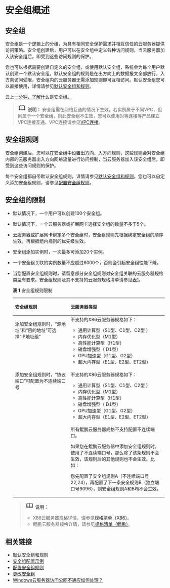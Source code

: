 # 安全组概述<a name="ZH-CN_TOPIC_0140323157"></a>

## 安全组<a name="section14990143614615"></a>

安全组是一个逻辑上的分组，为具有相同安全保护需求并相互信任的云服务器提供访问策略。安全组创建后，用户可以在安全组中定义各种访问规则，当云服务器加入该安全组后，即受到这些访问规则的保护。

您也可以根据需要创建自定义的安全组，或使用默认安全组，系统会为每个用户默认创建一个默认安全组，默认安全组的规则是在出方向上的数据报文全部放行，入方向访问受限，安全组内的云服务器无需添加规则即可互相访问。默认安全组您可以直接使用，详情请参见[默认安全组和规则](默认安全组和规则.md)。

[云上一分钟，了解什么是安全组。](https://bbs.huaweicloud.com/videos/103789)

>![](public_sys-resources/icon-note.gif) **说明：** 
>安全组需在网络互通的情况下生效。若实例属于不同VPC，但同属于一个安全组，则此安全组不生效，您可以使用对等连接等产品建立VPC连接互通。VPC连接请参见[VPC连接](https://support.huaweicloud.com/productdesc-vpc/overview_0002.html)。

## 安全组规则<a name="section1293516499168"></a>

安全组创建后，您可以在安全组中设置出方向、入方向规则，这些规则会对安全组内部的云服务器出入方向网络流量进行访问控制，当云服务器加入该安全组后，即受到这些访问规则的保护。

每个安全组都自带默认安全组规则，详情请参见[默认安全组和规则](默认安全组和规则.md)。您也可以自定义添加安全组规则，请参见[配置安全组规则](配置安全组规则.md)。

## 安全组的限制<a name="section1795142593815"></a>

-   默认情况下，一个用户可以创建100个安全组。
-   默认情况下，一个云服务器或扩展网卡选择安全组的数量不多于5个。
-   云服务器或扩展网卡绑定多个安全组时，安全组规则先根据绑定安全组的顺序生效，再根据组内规则的优先级生效。
-   安全组添加实例时，一次最多可添加20个实例。
-   一个安全组关联的实例数量不应超过6000个，否则会引起安全组性能下降。
-   当您配置安全组规则时，请留意部分安全组规则对安全组关联的云服务器规格类型有要求。安全组规则及其不支持的云服务规格清单请参见[表1](#zh-cn_topic_0118534002_table9182817155011)。

    **表 1**  安全组规则限制

    <a name="zh-cn_topic_0118534002_table9182817155011"></a>
    <table><thead align="left"><tr id="zh-cn_topic_0118534002_row171811217135019"><th class="cellrowborder" valign="top" width="36.58%" id="mcps1.2.3.1.1"><p id="zh-cn_topic_0118534002_p141811117135018"><a name="zh-cn_topic_0118534002_p141811117135018"></a><a name="zh-cn_topic_0118534002_p141811117135018"></a>安全组规则</p>
    </th>
    <th class="cellrowborder" valign="top" width="63.42%" id="mcps1.2.3.1.2"><p id="zh-cn_topic_0118534002_p5181217175019"><a name="zh-cn_topic_0118534002_p5181217175019"></a><a name="zh-cn_topic_0118534002_p5181217175019"></a>云服务器类型</p>
    </th>
    </tr>
    </thead>
    <tbody><tr id="zh-cn_topic_0118534002_row1118120178509"><td class="cellrowborder" valign="top" width="36.58%" headers="mcps1.2.3.1.1 "><p id="zh-cn_topic_0118534002_p16367114017373"><a name="zh-cn_topic_0118534002_p16367114017373"></a><a name="zh-cn_topic_0118534002_p16367114017373"></a>添加安全组规则时，“源地址”和“目的地址”可选择“IP地址组”</p>
    </td>
    <td class="cellrowborder" valign="top" width="63.42%" headers="mcps1.2.3.1.2 "><div class="p" id="zh-cn_topic_0118534002_p7181917155018"><a name="zh-cn_topic_0118534002_p7181917155018"></a><a name="zh-cn_topic_0118534002_p7181917155018"></a>不支持的X86云服务器规格如下：<a name="zh-cn_topic_0118534002_ul18181101765015"></a><a name="zh-cn_topic_0118534002_ul18181101765015"></a><ul id="zh-cn_topic_0118534002_ul18181101765015"><li>通用计算型（S1型、C1型、C2型 ）</li><li>内存优化型（M1型）</li><li>高性能计算型（H1型）</li><li>磁盘增强型（ D1型）</li><li>GPU加速型（G1型、G2型）</li><li>超大内存型（E1型、E2型、ET2型）</li></ul>
    </div>
    </td>
    </tr>
    <tr id="zh-cn_topic_0118534002_row171821417125011"><td class="cellrowborder" rowspan="2" valign="top" width="36.58%" headers="mcps1.2.3.1.1 "><p id="zh-cn_topic_0118534002_p148411488587"><a name="zh-cn_topic_0118534002_p148411488587"></a><a name="zh-cn_topic_0118534002_p148411488587"></a>添加安全组规则时，“协议端口”可配置为不连续端口号</p>
    </td>
    <td class="cellrowborder" valign="top" width="63.42%" headers="mcps1.2.3.1.2 "><p id="zh-cn_topic_0118534002_p71811817205010"><a name="zh-cn_topic_0118534002_p71811817205010"></a><a name="zh-cn_topic_0118534002_p71811817205010"></a>不支持的X86云服务器规格如下：</p>
    <a name="zh-cn_topic_0118534002_ul21827177508"></a><a name="zh-cn_topic_0118534002_ul21827177508"></a><ul id="zh-cn_topic_0118534002_ul21827177508"><li>通用计算型（S1型、C1型、C2型 ）</li><li>内存优化型（M1型）</li><li>高性能计算型（H1型）</li><li>磁盘增强型（ D1型）</li><li>GPU加速型（G1型、G2型）</li><li>超大内存型（E1型、E2型、ET2型）</li></ul>
    </td>
    </tr>
    <tr id="zh-cn_topic_0118534002_row101825172505"><td class="cellrowborder" valign="top" headers="mcps1.2.3.1.1 "><p id="zh-cn_topic_0118534002_p2182117105019"><a name="zh-cn_topic_0118534002_p2182117105019"></a><a name="zh-cn_topic_0118534002_p2182117105019"></a>所有鲲鹏云服务器规格不支持配置不连续端口。</p>
    <p id="zh-cn_topic_0118534002_p852775243010"><a name="zh-cn_topic_0118534002_p852775243010"></a><a name="zh-cn_topic_0118534002_p852775243010"></a>如果您在鲲鹏云服务器中添加安全组规则时，使用了不连续端口号，那么除了该条规则不会生效，该规则后的其他规则也不会生效。比如：</p>
    <p id="zh-cn_topic_0118534002_p13264115152718"><a name="zh-cn_topic_0118534002_p13264115152718"></a><a name="zh-cn_topic_0118534002_p13264115152718"></a>您先配置了安全组规则A（不连续端口号22,24），再配置了下一条安全规则B（独立端口号9096），则安全组规则A和B均不会生效。</p>
    </td>
    </tr>
    </tbody>
    </table>

    >![](public_sys-resources/icon-note.gif) **说明：** 
    >-   X86云服务器规格详情，请参见[规格清单（X86）](https://support.huaweicloud.com/productdesc-ecs/zh-cn_topic_0159822360.html)。
    >-   鲲鹏云服务器规格详情，请参见[规格清单（鲲鹏）](https://support.huaweicloud.com/productdesc-ecs/ecs_01_0066.html)。


## 相关链接<a name="section12739448182410"></a>

-   [默认安全组和规则](默认安全组和规则.md)
-   [安全组配置示例](安全组配置示例.md)
-   [配置安全组规则](配置安全组规则.md)
-   [更改安全组](更改安全组.md)
-   [Windows云服务器访问公网不通应如何处理？](https://support.huaweicloud.com/ecs_faq/zh-cn_topic_0167429327.html)

